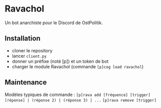 # Ravachol
Un bot anarchiste pour le Discord de OstPolitik.

## Installation
- cloner le repository
- lancer `client.py`
- donner un préfixe (noté [p]) et un token de bot
- charger le module Ravachol (commande `[p]cog load ravachol`)

## Maintenance
Modèles typiques de commande :
`[p]rava add [fréquence] [trigger] [réponse] | (réponse 2) | (réponse 3) | ...`
`[p]rava remove [trigger]`